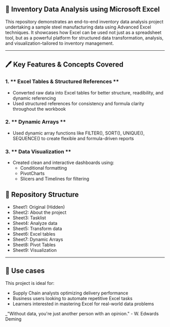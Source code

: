 ## 🧺 Inventory Data Analysis using Microsoft Excel 
This repository demonstrates an end-to-end inventory data analysis project undertaking a sample steel manufacturing data using Advanced Excel techniques. It showcases how Excel can be used not just as a spreadsheet tool, but as a powerful platform for structured data transformation, analysis, and visualization-tailored to inventory management. 

---

## 🖊 Key Features & Concepts Covered 
### 1. ** Excel Tables & Structured References **
- Converted raw data into Excel tables for better structure, readibility, and dynamic referencing
- Used structured references for consistency and formula clarity throughout the workbook

### 2. ** Dynamic Arrays **
- Used dynamic array functions like FILTER(), SORT(), UNIQUE(), SEQUENCE() to create flexible and formula-driven reports

### 3. ** Data Visualization **
- Created clean and interactive dashboards using:
  - Conditional formatting
  - PivotCharts
  - Slicers and Timelines for filtering






## 📜 Repository Structure
- Sheet1: Original (Hidden)
- Sheet2: About the project
- Sheet3: Tasklist
- Sheet4: Analyze data
- Sheet5: Transform data
- Sheet6: Excel tables
- Sheet7: Dynamic Arrays
- Sheet8: Pivot Tables
- Sheet9: Visualization

---

## 🔦 Use cases
This project is ideal for:
- Supply Chain analysts optimizing delivery performance
- Business users looking to automate repetitive Excel tasks
- Learners interested in mastering Excel for real-world data problems

_"Without data, you're just another person with an opinion." - W. Edwards Deming
